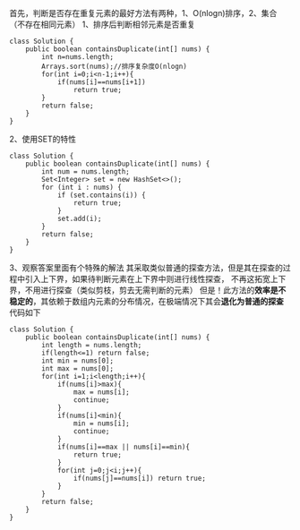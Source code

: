 首先，判断是否存在重复元素的最好方法有两种，1、O(nlogn)排序，2、集合（不存在相同元素）
1、排序后判断相邻元素是否重复
```
class Solution {
    public boolean containsDuplicate(int[] nums) {
        int n=nums.length;
        Arrays.sort(nums);//排序复杂度O(nlogn)
        for(int i=0;i<n-1;i++){
            if(nums[i]==nums[i+1])
                return true;
        }
        return false;
    }
}
```
2、使用SET的特性
```
class Solution {
    public boolean containsDuplicate(int[] nums) {
        int num = nums.length;
        Set<Integer> set = new HashSet<>();
        for (int i : nums) {
            if (set.contains(i)) {
                return true;
            }
            set.add(i);
        }
        return false;
    }
}
```
3、观察答案里面有个特殊的解法
其采取类似普通的探查方法，但是其在探查的过程中引入上下界，如果待判断元素在上下界中则进行线性探查，
不再这拓宽上下界，不用进行探查（类似剪枝，剪去无需判断的元素）
但是！此方法的**效率是不稳定的**，其依赖于数组内元素的分布情况，在极端情况下其会**退化为普通的探查**
代码如下
```
class Solution {
    public boolean containsDuplicate(int[] nums) {
        int length = nums.length;
        if(length<=1) return false;
        int min = nums[0];
        int max = nums[0];
        for(int i=1;i<length;i++){
            if(nums[i]>max){
                max = nums[i];
                continue;
            }
            if(nums[i]<min){
                min = nums[i];
                continue;
            }
            if(nums[i]==max || nums[i]==min){
                return true;
            }
            for(int j=0;j<i;j++){
                if(nums[j]==nums[i]) return true;
            }
        }
        return false;
    }
}
```


